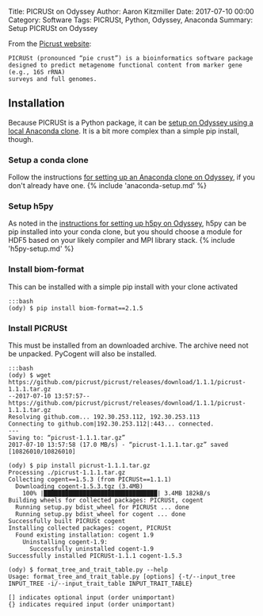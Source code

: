 Title: PICRUSt on Odyssey
Author: Aaron Kitzmiller
Date: 2017-07-10 00:00
Category: Software
Tags: PICRUSt, Python, Odyssey, Anaconda
Summary: Setup PICRUSt on Odyssey

From the [Picrust website](http://picrust.github.io/picrust/):

    PICRUSt (pronounced “pie crust”) is a bioinformatics software package 
    designed to predict metagenome functional content from marker gene (e.g., 16S rRNA) 
    surveys and full genomes.

## Installation
Because PICRUSt is a Python package, it can be [setup on Odyssey using a local Anaconda clone]({filename}/python-on-odyssey.md).  It is a bit more complex than a simple pip install, though.

### Setup a conda clone 
Follow the instructions [for setting up an Anaconda clone on Odyssey](anaconda-on-odyssey), if you don't already have one. 
{% include 'anaconda-setup.md' %}

### Setup h5py
As noted in the [instructions for setting up h5py on Odyssey](h5py-on-odyssey), h5py can be pip installed into your conda clone, but you should choose a module for HDF5 based on your likely compiler and MPI library stack.
{% include 'h5py-setup.md' %}

### Install biom-format
This can be installed with a simple pip install with your clone activated

    :::bash
    (ody) $ pip install biom-format==2.1.5

### Install PICRUSt
This must be installed from an downloaded archive.  The archive need not be unpacked.  PyCogent will also be installed.

    :::bash
    (ody) $ wget https://github.com/picrust/picrust/releases/download/1.1.1/picrust-1.1.1.tar.gz
    --2017-07-10 13:57:57--  https://github.com/picrust/picrust/releases/download/1.1.1/picrust-1.1.1.tar.gz
    Resolving github.com... 192.30.253.112, 192.30.253.113
    Connecting to github.com|192.30.253.112|:443... connected.
    ---
    Saving to: “picrust-1.1.1.tar.gz”
    2017-07-10 13:57:58 (17.0 MB/s) - “picrust-1.1.1.tar.gz” saved [10826010/10826010]

    (ody) $ pip install picrust-1.1.1.tar.gz 
    Processing ./picrust-1.1.1.tar.gz
    Collecting cogent==1.5.3 (from PICRUSt==1.1.1)
      Downloading cogent-1.5.3.tgz (3.4MB)
        100% |████████████████████████████████| 3.4MB 182kB/s 
    Building wheels for collected packages: PICRUSt, cogent
      Running setup.py bdist_wheel for PICRUSt ... done
      Running setup.py bdist_wheel for cogent ... done
    Successfully built PICRUSt cogent
    Installing collected packages: cogent, PICRUSt
      Found existing installation: cogent 1.9
        Uninstalling cogent-1.9:
          Successfully uninstalled cogent-1.9
    Successfully installed PICRUSt-1.1.1 cogent-1.5.3

    (ody) $ format_tree_and_trait_table.py --help
    Usage: format_tree_and_trait_table.py [options] {-t/--input_tree INPUT_TREE -i/--input_trait_table INPUT_TRAIT_TABLE}

    [] indicates optional input (order unimportant)
    {} indicates required input (order unimportant)

